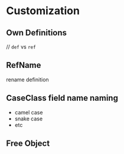 # Customization

## Own Definitions
// `def` vs `ref`
 
## RefName
rename definition 

## CaseClass field name naming
- camel case
- snake case
- etc

## Free Object